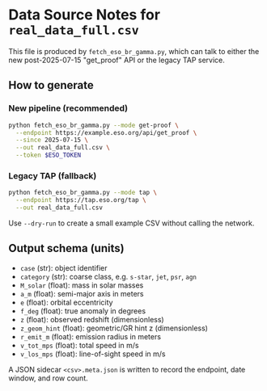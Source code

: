 
# Data Source Notes for `real_data_full.csv`

This file is produced by `fetch_eso_br_gamma.py`, which can talk to either the new
post-2025-07-15 "get_proof" API or the legacy TAP service.

## How to generate

### New pipeline (recommended)
```bash
python fetch_eso_br_gamma.py --mode get-proof \
  --endpoint https://example.eso.org/api/get_proof \
  --since 2025-07-15 \
  --out real_data_full.csv \
  --token $ESO_TOKEN
```

### Legacy TAP (fallback)
```bash
python fetch_eso_br_gamma.py --mode tap \
  --endpoint https://tap.eso.org/tap \
  --out real_data_full.csv
```

Use `--dry-run` to create a small example CSV without calling the network.

## Output schema (units)
- `case` (str): object identifier
- `category` (str): coarse class, e.g. `s-star`, `jet`, `psr`, `agn`
- `M_solar` (float): mass in solar masses
- `a_m` (float): semi-major axis in meters
- `e` (float): orbital eccentricity
- `f_deg` (float): true anomaly in degrees
- `z` (float): observed redshift (dimensionless)
- `z_geom_hint` (float): geometric/GR hint z (dimensionless)
- `r_emit_m` (float): emission radius in meters
- `v_tot_mps` (float): total speed in m/s
- `v_los_mps` (float): line-of-sight speed in m/s

A JSON sidecar `<csv>.meta.json` is written to record the endpoint, date window, and row count.
